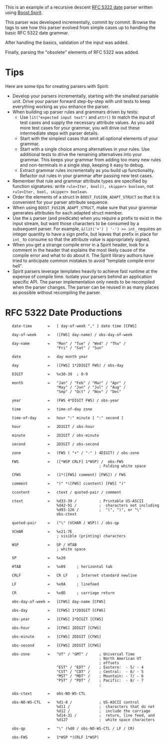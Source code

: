 This is an example of a recursive descent [RFC 5322 date](http://tools.ietf.org/html/rfc5322) parser written using
[Boost.Spirit](http://www.boost.org/doc/libs/1_57_0/libs/spirit/doc/html/index.html).

This parser was developed incrementally, commit by commit.  Browse the tags
to see how this parser evolved from simple cases up to handling the basic
RFC 5322 date grammar.

After handling the basics, validation of the input was added.

Finally, parsing the "obsolete" elements of RFC 5322 was added.

Tips
====
Here are some tips for creating parsers with Spirit:

- Develop your parsers incrementally, starting with the smallest parsable
  unit.  Drive your parser forward step-by-step with unit tests to keep
  everything working as you enhance the parser.
- When building up parser rules and grammars driven by tests:
  - Use `lit("expected input text")` and `attr()` to match the input of
    test cases and supply the necessary attribute values.  As you add more
    test cases for your grammar, you will drive out these intermediate
    steps with parser details.
  - Start with the simplest cases that omit all optional elements of your
    grammar.
  - Start with a single choice among alternatives in your rules.  Use
    additional tests to drive the remaining alternatives into your grammar.
    This keeps your grammar from adding too many new rules and non-terminals
    in a single step, keeping it easy to debug.
  - Extract grammar rules incrementally as you build up functionality.
    Refactor out rules in your grammar after passing new test cases.
- Remember that rule and grammar attribute types are specified by function signatures:
  write `rule<Iter, bool(), skipper> boolean`, not `rule<Iter, bool, skipper> boolean`.
- Order the elements of a struct in `BOOST_FUSION_ADAPT_STRUCT` so that it is convenient
  for your parser attribute sequence.
- When using `BOOST_FUSION_ADAPT_STRUCT`, make sure that your grammar generates attributes
  for each adapted struct member.
- Use the `&` parser (and predicate) when you require a prefix to exist in the
  input stream, but want those characters to be consumed by a subsequent
  parser.  For example, `&(lit('+') | '-') >> int_` requires an integer
  quantity to have a sign prefix, but leaves that prefix in place for `int_`
  to consume so that the attribute value is appropriately signed.
- When you get a strange compile error in a Spirit header, look for a comment
  in the header that explains the most likely cause of the compile error and
  what to do about it.  The Spirit library authors have tried to anticipate
  common mistakes to avoid "template compile error hell". 
- Spirit parsers leverage templates heavily to achieve fast runtime at the expense of
  compile time.  Isolate your parsers behind an application specific API.  The parser
  implementation only needs to be recompiled when the parser changes.  The parser can
  be reused in as many places as possible without recompiling the parser.

RFC 5322 Date Productions
=========================
```
   date-time       =   [ day-of-week "," ] date time [CFWS]

   day-of-week     =   ([FWS] day-name) / obs-day-of-week

   day-name        =   "Mon" / "Tue" / "Wed" / "Thu" /
                       "Fri" / "Sat" / "Sun"

   date            =   day month year

   day             =   ([FWS] 1*2DIGIT FWS) / obs-day

   DIGIT           =   %x30-39  ; 0-9

   month           =   "Jan" / "Feb" / "Mar" / "Apr" /
                       "May" / "Jun" / "Jul" / "Aug" /
                       "Sep" / "Oct" / "Nov" / "Dec"

   year            =   (FWS 4*DIGIT FWS) / obs-year

   time            =   time-of-day zone

   time-of-day     =   hour ":" minute [ ":" second ]

   hour            =   2DIGIT / obs-hour

   minute          =   2DIGIT / obs-minute

   second          =   2DIGIT / obs-second

   zone            =   (FWS ( "+" / "-" ) 4DIGIT) / obs-zone

   FWS             =   ([*WSP CRLF] 1*WSP) /  obs-FWS
                                          ; Folding white space

   CFWS            =   (1*([FWS] comment) [FWS]) / FWS

   comment         =   "(" *([FWS] ccontent) [FWS] ")"

   ccontent        =   ctext / quoted-pair / comment

   ctext           =   %d33-39 /          ; Printable US-ASCII
                       %d42-91 /          ;  characters not including
                       %d93-126 /         ;  "(", ")", or "\"
                       obs-ctext

   quoted-pair     =   ("\" (VCHAR / WSP)) / obs-qp

   VCHAR           =   %x21-7E
                       ; visible (printing) characters

   WSP             =   SP / HTAB
                       ; white space

   SP              =   %x20

   HTAB            =   %x09     ; horizontal tab

   CRLF            =   CR LF    ; Internet standard newline

   LF              =   %x0A     ; linefeed

   CR              =   %x0D     ; carriage return

   obs-day-of-week =   [CFWS] day-name [CFWS]

   obs-day         =   [CFWS] 1*2DIGIT [CFWS]

   obs-year        =   [CFWS] 2*DIGIT [CFWS]

   obs-hour        =   [CFWS] 2DIGIT [CFWS]

   obs-minute      =   [CFWS] 2DIGIT [CFWS]

   obs-second      =   [CFWS] 2DIGIT [CFWS]

   obs-zone        =   "UT" / "GMT" /     ; Universal Time
                                          ; North American UT
                                          ; offsets
                       "EST" / "EDT" /    ; Eastern:  - 5/ - 4
                       "CST" / "CDT" /    ; Central:  - 6/ - 5
                       "MST" / "MDT" /    ; Mountain: - 7/ - 6
                       "PST" / "PDT" /    ; Pacific:  - 8/ - 7
                                          ;

   obs-ctext       =   obs-NO-WS-CTL

   obs-NO-WS-CTL   =   %d1-8 /            ; US-ASCII control
                       %d11 /             ;  characters that do not
                       %d12 /             ;  include the carriage
                       %d14-31 /          ;  return, line feed, and
                       %d127              ;  white space characters

   obs-qp          =   "\" (%d0 / obs-NO-WS-CTL / LF / CR)

   obs-FWS         =   1*WSP *(CRLF 1*WSP)
```
